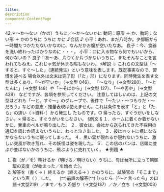 ```yaml
---
title:
description
component:ContentPage
---
```



42.＊～か～ない（かの）うちに／～か～ないかに
動詞：原形 ＋ か、動詞：ない形 ＋ かのうちに
うちに
かに
♪会話 ♪
小平：あれ、まだ八時か。夕御飯から一時間たつかたたないかなのに、なんだかお腹が空いたなあ。 良子：今、食器を洗い終わったばかりなのに・・・。 小平：口に入る物なら何でもいいから、何かないの？
良子：あ～あ、片づくか片づかないうちに、またそんなことを言われてもねえ。これじゃ気が休まる暇もないわ。
♯解説 ♭
これらの文型は「～すると、すぐ～した」（連続発生）という意味を表します。既定事実なので、習慣を述べる 場合以外は文末は完了形（「た」形）になります。同時発生を表す文型は多くあり、「～が早いか」（→文型 046）、
「～なり」（→文型280）、「～とたんに」（→文型 148）や「～そばから」（→文型 127）、「～や否や」（→文型428）
などですが、各項を参照してください。 注意してほしいのは、上記の文型はどれも「～と、すぐ～」のグループで、後件で「～たい・～つもりだ・～
だろう」などの意志・推量表現は使えません。これは条件を表す「と」と「たら」の違い（→資料･）から発生し たものです。○ 帰ったら、すぐうがいをしなさい。× 帰ると、すぐうがいをしなさい。
§例文 §
１．ホームに着くか着かないかに、発車のベルが鳴り出した。
２．彼女は、会社から送られてきた不採用の通知を読むか読まないうちに、わっと泣き出した。
３．彼はベットに横になるかならないうちに眠ってしまった。
４．黒い雲が現れるか現れないうちに、激しい突風が吹き荒れ、その妖怪は姿を現した。
５．この店のパンは、店頭に並ぶか並ばないかのうちに、飛ぶように売れていく。
★例題 ★
1) 夜（が／を）明けるか（明ける／明けない）うちに、母は台所に立って朝御飯の支度（が始まった／を始め
た）。    
2) 解答を（書く→ ）終えるか（終える→ ）かのうちに、試験官の「そこまで」という声（ ）
した。    
(^^)前課の解答(^^)
1)ったら（「～と言ったら」の口語→文型219）／まで／もう
2)怒り（→文型137）／か／立ち（→文型003）
